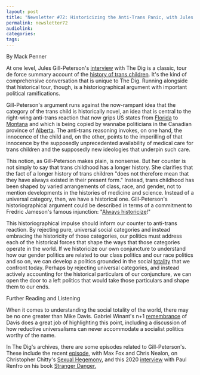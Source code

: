 ```yaml
---
layout: post
title: "Newsletter #72: Historicizing the Anti-Trans Panic, with Jules Gill-Peterson"
permalink: newsletter72
audiolink: 
categories: 
tags: 
---
```


By Mack Penner

At one level, Jules Gill-Peterson's [interview](https://thedigradio.com/podcast/trans-children-w-jules-gill-peterson) with The Dig is a classic, tour de force summary account of the [history of trans children](https://www.upress.umn.edu/book-division/books/histories-of-the-transgender-child). It's the kind of comprehensive conversation that is unique to The Dig. Running alongside that historical tour, though, is a historiographical argument with important political ramifications. 

Gill-Peterson's argument runs against the now-rampant idea that the category of the trans child is historically novel, an idea that is central to the right-wing anti-trans reaction that now grips US states from [Florida](https://www.pbs.org/newshour/politics/florida-gov-desantis-signs-bills-targeting-drag-shows-trans-rights-and-care-for-transgender-children) to [Montana](https://www.pbs.org/newshour/politics/after-removing-trans-lawmaker-montana-becomes-latest-state-to-ban-gender-affirming-care-for-minors) and which is being copied by wannabe politicians in the Canadian province of [Alberta](https://globalnews.ca/news/9590434/torry-tanner-ucp-resigns-lgbtq2-stereotypes). The anti-trans reasoning invokes, on one hand, the innocence of the child and, on the other, points to the imperilling of that innocence by the supposedly unprecedented availability of medical care for trans children and the supposedly new ideologies that underpin such care. 

This notion, as Gill-Peterson makes plain, is nonsense. But her counter is not simply to say that trans childhood has a longer history. She clarifies that the fact of a longer history of trans children "does not therefore mean that they have always existed in their present form." Instead, trans childhood has been shaped by varied arrangements of class, race, and gender, not to mention developments in the histories of medicine and science. Instead of a universal category, then, we have a historical one. Gill-Peterson's historiographical argument could be described in terms of a commitment to Fredric Jameson's famous injunction: "[Always historicize](https://www.cornellpress.cornell.edu/book/9780801492228/the-political-unconscious/#bookTabs=1)!" 

This historiographical impulse should inform our counter to anti-trans reaction. By rejecting pure, universal social categories and instead embracing the historicity of those categories, our politics must address each of the historical forces that shape the ways that those categories operate in the world. If we historicize our own conjuncture to understand how our gender politics are related to our class politics and our race politics and so on, we can develop a politics grounded in the social [totality](https://www.ucpress.edu/book/9780520057425/marxism-and-totality) that we confront today. Perhaps by rejecting universal categories, and instead actively accounting for the historical particulars of our conjuncture, we can open the door to a left politics that would take those particulars and shape them to our ends.

Further Reading and Listening 

When it comes to understanding the social totality of the world, there may be no one greater than Mike Davis. Gabriel Winant's n+1  [remembrance](https://www.nplusonemag.com/online-only/online-only/daviss-specificities) of Davis does a great job of highlighting this point, including a discussion of how reductive universalisms can never accommodate a socialist politics worthy of the name.

In The Dig's archives, there are some episodes related to Gill-Peterson's. These include the recent [episode](https://thedigradio.com/podcast/sexual-hegemony-w-max-fox-and-chris-nealon), with Max Fox and Chris Nealon, on Christopher Chitty's [Sexual Hegemony](https://www.dukeupress.edu/sexual-hegemony), and this 2020 [interview](https://thedigradio.com/podcast/child-safety-sex-panics-with-paul-renfro) with Paul Renfro on his book [Stranger Danger.](https://global.oup.com/academic/product/stranger-danger-9780190913984?cc=ca&lang=en&)